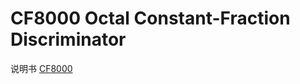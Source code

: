 <!-- CF8000.md --- 
;; 
;; Description: 
;; Author: Hongyi Wu(吴鸿毅)
;; Email: wuhongyi@qq.com 
;; Created: 四 6月  1 10:21:02 2017 (+0800)
;; Last-Updated: 四 6月  1 10:28:30 2017 (+0800)
;;           By: Hongyi Wu(吴鸿毅)
;;     Update #: 1
;; URL: http://wuhongyi.cn -->

# CF8000  Octal Constant-Fraction Discriminator

说明书 [CF8000](/pdf/ElectronicsModules/ORTEC/cf8000.pdf)

<!-- CF8000.md ends here -->
